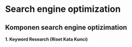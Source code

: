 # Search engine optimization
## Komponen search engine optizimation
**1. Keyword Research (Riset Kata Kunci)**
